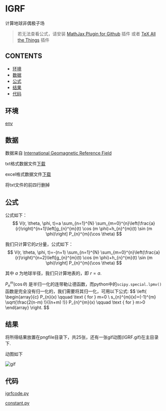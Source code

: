 # IGRF
计算地球非偶极子场

> 若无法查看公式，请安装 [MathJax Plugin for Github](https://chrome.google.com/webstore/detail/mathjax-plugin-for-github/ioemnmodlmafdkllaclgeombjnmnbima) 插件 或者 [TeX All the Things](https://chrome.google.com/webstore/detail/tex-all-the-things/cbimabofgmfdkicghcadidpemeenbffn) 插件

## CONTENTS

- [环境](#环境)
- [数据](#数据)
- [公式](#公式)
- [结果](#结果)
- [代码](#代码)


## 环境

[env](env.txt)

## 数据

数据来自 [International Geomagnetic Reference Field](https://www.ngdc.noaa.gov/IAGA/vmod/igrf.html)

txt格式数据文件[下载](https://www.ngdc.noaa.gov/IAGA/vmod/coeffs/igrf12coeffs.txt)

excel格式数据文件[下载](https://www.ngdc.noaa.gov/IAGA/vmod/coeffs/IGRF12coeffs.xls)



将txt文件的前四行删掉

## 公式

公式如下：
$$
V(r, \theta, \phi, t)=a \sum_{n=1}^{N} \sum_{m=0}^{n}\left(\frac{a}{r}\right)^{n+1}\left[g_{n}^{m}(t) \cos (m \phi)+h_{n}^{m}(t) \sin (m \phi)\right] P_{n}^{m}(\cos \theta)
$$

我们只计算它的$z$分量，公式如下：
$$
V(r, \theta, \phi, t)=-(n+1) \sum_{n=1}^{N} \sum_{m=0}^{n}\left(\frac{a}{r}\right)^{n+2}\left[g_{n}^{m}(t) \cos (m \phi)+h_{n}^{m}(t) \sin (m \phi)\right] P_{n}^{m}(\cos \theta)
$$

其中 $a$ 为地球半径，我们只计算地表的，即 $r = a$.

$P_{n}^{m}(\cos \theta)$ 是半归一化的连带勒让德函数，而python中的`scipy.special.lpmv()`函数是完全没有归一化的，我们需要将其归一化，可用以下公式:
$$
\left{
\begin{array}{c}
P_{n}(x) \qquad \text { for } m=0 \\ 
s_{n}^{m}(x)=(-1)^{m} \sqrt{\frac{2(n-m) !}{(n+m) !}} P_{n}^{m}(x) \qquad \text { for } m>0
\end{array}
\right.
$$

## 结果

将所得结果放置在pngfile目录下，共25张，还有一张gif动图(IGRF.gif)在主目录下.

动图如下

![gif](./IGRF.gif)

## 代码

[igrfcode.py](./igrfcode.py)

[constant.py](./constant.py)
